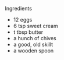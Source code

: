 Ingredients
- 12 eggs
- 6 tsp sweet cream
- t tbsp butter
- a hunch of chives
- a good, old skillt
- a wooden spoon
